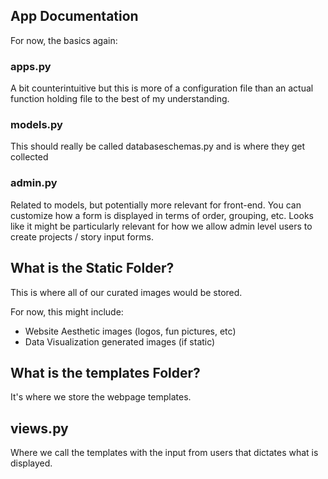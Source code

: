 ## App Documentation

For now, the basics again:

### apps.py

A bit counterintuitive but this is more of a configuration file than an actual function holding file to the best of my understanding.

### models.py

This should really be called databaseschemas.py and is where they get collected

### admin.py

Related to models, but potentially more relevant for front-end. You can customize how a form is displayed in terms of order, grouping, etc. Looks like it might be particularly relevant for how we allow admin level users to create projects / story input forms.

## What is the Static Folder?

This is where all of our curated images would be stored.

For now, this might include:

- Website Aesthetic images (logos, fun pictures, etc)
- Data Visualization generated images (if static)

## What is the templates Folder?

It's where we store the webpage templates.

## views.py

Where we call the templates with the input from users that dictates what is displayed.